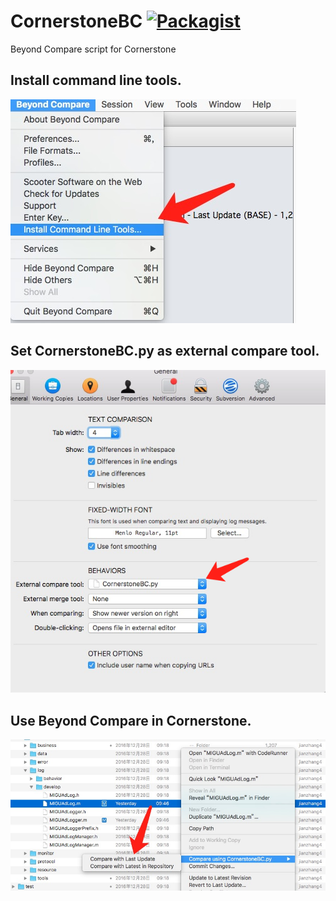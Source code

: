 

# CornerstoneBC [![Packagist](https://img.shields.io/packagist/l/doctrine/orm.svg)](https://github.com/mqiezi/CornerstoneBC/blob/master/MIT-LICENSE)

Beyond Compare script for Cornerstone


## Install command line tools.
![set in Beyond Compare ](https://github.com/mqeizi/CornerstoneBC/blob/master/BeyondCompare.png)

## Set CornerstoneBC.py as external compare tool.
![set in Cornerstone  settings](https://github.com/mqeizi/CornerstoneBC/blob/master/Cornerstone.png)

## Use Beyond Compare in Cornerstone.
![set in Cornerstone  settings](https://github.com/mqeizi/CornerstoneBC/blob/master/UseBCInCornerstone.png)

